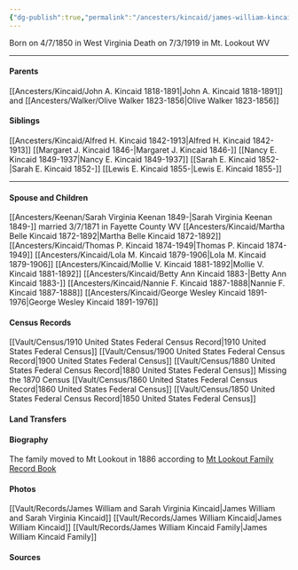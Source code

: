 ```yaml
---
{"dg-publish":true,"permalink":"/ancesters/kincaid/james-william-kincaid-1850-1919/","tags":["James-William-Kincaid"]}
---
```


Born on  4/7/1850 in West Virginia
Death on 7/3/1919 in Mt. Lookout WV

---
#### Parents
[[Ancesters/Kincaid/John A. Kincaid 1818-1891\|John A. Kincaid 1818-1891]] and [[Ancesters/Walker/Olive Walker 1823-1856\|Olive Walker 1823-1856]]
#### Siblings
[[Ancesters/Kincaid/Alfred H. Kincaid 1842-1913\|Alfred H. Kincaid 1842-1913]]
[[Margaret J. Kincaid 1846-\|Margaret J. Kincaid 1846-]]
[[Nancy E. Kincaid 1849-1937\|Nancy E. Kincaid 1849-1937]]
[[Sarah E. Kincaid 1852-\|Sarah E. Kincaid 1852-]]
[[Lewis E. Kincaid 1855-\|Lewis E. Kincaid 1855-]]

---
#### Spouse and Children
[[Ancesters/Keenan/Sarah Virginia Keenan 1849-\|Sarah Virginia Keenan 1849-]] married 3/7/1871 in Fayette County WV
[[Ancesters/Kincaid/Martha Belle Kincaid 1872-1892\|Martha Belle Kincaid 1872-1892]]
[[Ancesters/Kincaid/Thomas P. Kincaid 1874-1949\|Thomas P. Kincaid 1874-1949]]
[[Ancesters/Kincaid/Lola M. Kincaid 1879-1906\|Lola M. Kincaid 1879-1906]]
[[Ancesters/Kincaid/Mollie V. Kincaid 1881-1892\|Mollie V. Kincaid 1881-1892]]
[[Ancesters/Kincaid/Betty Ann Kincaid 1883-\|Betty Ann Kincaid 1883-]]
[[Ancesters/Kincaid/Nannie F. Kincaid 1887-1888\|Nannie F. Kincaid 1887-1888]]
[[Ancesters/Kincaid/George Wesley Kincaid 1891-1976\|George Wesley Kincaid 1891-1976]]

#### Census Records
[[Vault/Census/1910 United States Federal Census Record\|1910 United States Federal Census]]
[[Vault/Census/1900 United States Federal Census Record\|1900 United States Federal Census]]
[[Vault/Census/1880 United States Federal Census Record\|1880 United States Federal Census]]
Missing the 1870 Census
[[Vault/Census/1860 United States Federal Census Record\|1860 United States Federal Census]]
[[Vault/Census/1850 United States Federal Census Record\|1850 United States Federal Census]]
#### Land Transfers

#### Biography

The family moved to Mt Lookout in 1886 according to  [Mt Lookout Family Record Book](https://drive.google.com/file/d/0B0oZv34v0ajXQXdIRFhULU0ySWM/view?usp=drive_link&resourcekey=0-q6z_POF66AcZ3lzhcsSGVA)

#### Photos
[[Vault/Records/James William and Sarah Virginia Kincaid\|James William and Sarah Virginia Kincaid]]
[[Vault/Records/James William Kincaid\|James William Kincaid]]
[[Vault/Records/James William Kincaid Family\|James William Kincaid Family]]
#### Sources

